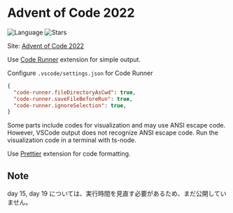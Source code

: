# Advent of Code 2022

![Language](https://badgen.net/badge/Language/TypeScript/blue)
![Stars](https://img.shields.io/badge/stars%20⭐-50-yellow)

Site: [Advent of Code 2022](https://adventofcode.com/2022)

Use [Code Runner](https://marketplace.visualstudio.com/items?itemName=formulahendry.code-runner) extension for simple output.

Configure `.vscode/settings.json` for Code Runner

``` json
{
  "code-runner.fileDirectoryAsCwd": true,
  "code-runner.saveFileBeforeRun": true,
  "code-runner.ignoreSelection": true,
}
```

Some parts include codes for visualization and may use ANSI escape code. However, VSCode output does not recognize ANSI escape code. Run the visualization code in a terminal with ts-node.

Use [Prettier](https://marketplace.visualstudio.com/items?itemName=esbenp.prettier-vscode) extension for code formatting.

## Note

day 15, day 19 については、実行時間を見直す必要があるため、まだ公開していません。
